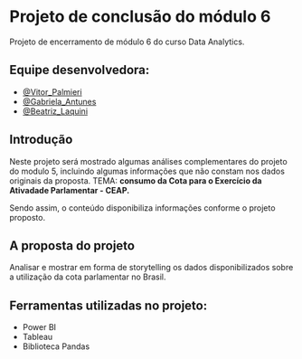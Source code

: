 # Projeto de conclusão do módulo 6

Projeto de encerramento de módulo 6  do curso Data Analytics.

## Equipe desenvolvedora:

- [@Vitor_Palmieri](https://github.com/vitor-hugo-p-7529162b)
- [@Gabriela_Antunes](https://github.com/gabigarrafinha)
- [@Beatriz_Laquini](https://github.com/laquinib)

## Introdução

Neste projeto será mostrado algumas análises complementares do projeto do modulo 5, incluindo algumas informações que não constam nos dados originais da proposta.
TEMA: **consumo da Cota para o Exercício da Ativadade Parlamentar - CEAP.**

Sendo assim, o conteúdo disponibiliza informações conforme o projeto proposto.

## A proposta do projeto

Analisar e mostrar em forma de storytelling os dados disponibilizados sobre a utilização da cota parlamentar no Brasil. 

## Ferramentas utilizadas no projeto: 

- Power BI
- Tableau
- Biblioteca Pandas

